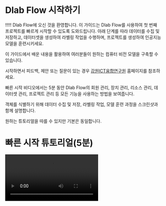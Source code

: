 # Dlab Flow 시작하기

!!!!! Dlab Flow에 오신 것을 환영합니다. 이 가이드는 Dlab Flow를 사용하여 첫 번째 프로젝트를 빠르게
시작할 수 있도록 도와드립니다. 아래 단계를 따라 데이터를 수집 및 저장하고, 데이터셋을 생성하여
라벨링 작업을 수행하며, 프로젝트를 생성하여 인공지능 모델을 훈련시키세요.

이 가이드에서 배운 내용을 활용하여 여러분들이 원하는 컴퓨터 비전 모델을 구축할 수 있습니다.

시작하면서 피드백, 제안 또는 질문이 있는 경우 <a href="https://grit.gwnu.ac.kr">강원ICT융합연구원</a> 홈페이지를 참조하세요. 

<procedure title="빠른 시작을 위한 두가지 예시" id="two-sample">
    <step>
        <p>빠른 시작 비디오에서는 5분 동안 Dlab Flow의 회원 관리, 장치 관리, 리소스 관리, 데이터셋 관리, 프로젝트 관리 등 모든 기능을 사용하는 방법을 보여줍니다.</p>
    </step>
    <step>
        <p>객체를 식별하기 위해 데이터 수집 및 저장, 라벨링 작업, 모델 훈련 과정을 스크린샷과 함께 설명합니다.</p>
    </step>
</procedure>

원하는 튜토리얼을 따를 수 있지만 기본은 동일합니다.

# 빠른 시작 튜토리얼(5분)
<video src="https://youtu.be/CS2efNY_99g" preview-src="start-video.jpg"/>

# 데이터 추가


Start typing here...

<img src="resource01.jpg" alt="Alt text" thumbnail="true"/>


# 학습 데이터 준비

Start typing here...

<img src="dataset01.jpg" alt="Alt text" thumbnail="true"/>


# 인공지능 모델 학습

Start typing here...

<img src="project01.jpg" alt="Alt text" thumbnail="true"/>


<seealso>
    <category ref="wrs">
        <a href="https://grit.gwnu.ac.kr/contents?bmcode=about">인사말</a>
        <a href="https://grit.gwnu.ac.kr/contents?bmcode=tech">보유기술</a>
        <a href="https://grit.gwnu.ac.kr/contents?bmcode=org">조직도</a>
        <a href="https://grit.gwnu.ac.kr/contents?bmcode=location">찾아오시는길</a>
    </category>
</seealso>